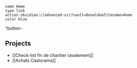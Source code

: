 ```button
name Home
type link
action obsidian://advanced-uri?vault=Donaldo&filename=Home
color blue
```
^button-

## Projects

- [[Check-list fin de chantier ravalement]]
- [[Achats Castorama]]